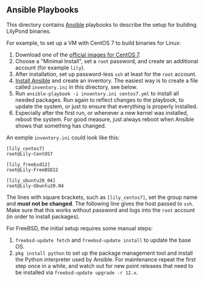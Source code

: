 Ansible Playbooks
-----------------

This directory contains [Ansible](https://www.ansible.com/) playbooks to describe the setup for building LilyPond binaries.

For example, to set up a VM with CentOS 7 to build binaries for Linux:
1. Download one of the [official images for CentOS 7](https://www.centos.org/download/).
2. Choose a "Minimal Install", set a `root` password, and create an additional account (for example `lily`).
3. After installation, set up password-less `ssh` at least for the `root` account.
4. [Install Ansible](https://docs.ansible.com/ansible/latest/installation_guide/index.html) and create an inventory.
   The easiest way is to create a file called `inventory.ini` in this directory, see below.
5. Run `ansible-playbook -i inventory.ini centos7.yml` to install all needed packages.
   Run again to reflect changes to the playbook, to update the system, or just to ensure that everything is properly installed.
6. Especially after the first run, or whenever a new kernel was installed, reboot the system.
   For good measure, just always reboot when Ansible shows that something has changed.

An exmple `inventory.ini` could look like this:
```
[lily_centos7]
root@Lily-CentOS7

[lily_freebsd12]
root@Lily-FreeBSD12

[lily_ubuntu20_04]
root@Lily-Ubuntu20.04
```

The lines with square brackets, such as `[lily_centos7]`, set the group name and **must not be changed**.
The following line gives the host passed to `ssh`.
Make sure that this works without password and logs into the `root` account (in order to install packages).

For FreeBSD, the initial setup requires some manual steps:
1. `freebsd-update fetch` and `freebsd-update install` to update the base OS.
2. `pkg install python` to set up the package management tool and install the Python interpreter used by Ansible.
For maintenance repeat the first step once in a while, and watch out for new point releases that need to be installed via `freebsd-update upgrade -r 12.x`.
